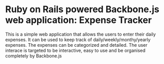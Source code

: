 # Ruby on Rails powered Backbone.js web application: Expense Tracker

This is a simple web application that allows the users to enter their daily expenses. It can be used to keep track of daily/weekly/monthy/yearly expenses. The expenses can be categorized and detailed. The user interace is targeted to be interactive, easy to use and be organised completely by Backbone.js